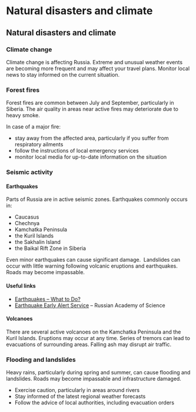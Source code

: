 # Natural disasters and climate

## Natural disasters and climate

### Climate change

Climate change is affecting Russia. Extreme and unusual weather events are becoming more frequent and may affect your travel plans. Monitor local news to stay informed on the current situation.

### Forest fires

Forest fires are common between July and September, particularly in Siberia. The air quality in areas near active fires may deteriorate due to heavy smoke.

In case of a major fire:

* stay away from the affected area, particularly if you suffer from respiratory ailments
* follow the instructions of local emergency services
* monitor local media for up-to-date information on the situation

### Seismic activity

#### Earthquakes

Parts of Russia are in active seismic zones. Earthquakes commonly occurs in:

* Caucasus
* Chechnya
* Kamchatka Peninsula
* the Kuril Islands
* the Sakhalin Island
* the Baikal Rift Zone in Siberia

Even minor earthquakes can cause significant damage.  Landslides can occur with little warning following volcanic eruptions and earthquakes. Roads may become impassable.

#### Useful links

* [Earthquakes – What to Do?](https://www.getprepared.gc.ca/cnt/rsrcs/pblctns/rthqks-wtd/index-en.aspx)
* [Earthquake Early Alert Service](http://www.gsras.ru/new/eng/ssd.htm) – Russian Academy of Science

#### Volcanoes

There are several active volcanoes on the Kamchatka Peninsula and the Kuril Islands. Eruptions may occur at any time. Series of tremors can lead to evacuations of surrounding areas. Falling ash may disrupt air traffic.

### Flooding and landslides

Heavy rains, particularly during spring and summer, can cause flooding and landslides. Roads may become impassable and infrastructure damaged.

* Exercise caution, particularly in areas around rivers
* Stay informed of the latest regional weather forecasts
* Follow the advice of local authorities, including evacuation orders